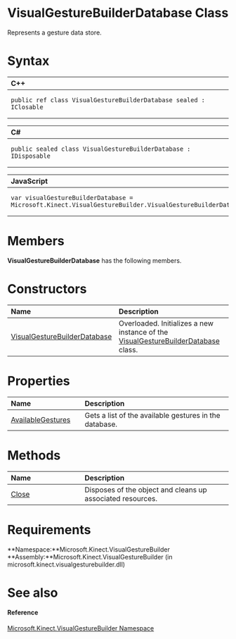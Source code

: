 VisualGestureBuilderDatabase Class  
==================================  

Represents a gesture data store. <span id="syntaxSection"></span>

Syntax  
======  

<table>
<colgroup>
<col width="100%" />
</colgroup>
<thead>
<tr class="header">
<th align="left">C++</th>
</tr>
</thead>
<tbody>
<tr class="odd">
<td align="left"><pre><code>public ref class VisualGestureBuilderDatabase sealed : IClosable</code></pre></td>
</tr>
</tbody>
</table>

<table>
<colgroup>
<col width="100%" />
</colgroup>
<thead>
<tr class="header">
<th align="left">C#</th>
</tr>
</thead>
<tbody>
<tr class="odd">
<td align="left"><pre><code>public sealed class VisualGestureBuilderDatabase : IDisposable</code></pre></td>
</tr>
</tbody>
</table>

<table>
<colgroup>
<col width="100%" />
</colgroup>
<thead>
<tr class="header">
<th align="left">JavaScript</th>
</tr>
</thead>
<tbody>
<tr class="odd">
<td align="left"><pre><code>var visualGestureBuilderDatabase = Microsoft.Kinect.VisualGestureBuilder.VisualGestureBuilderDatabase;</code></pre></td>
</tr>
</tbody>
</table>

<span id="classMembersSection"></span>

Members  
=======  

**VisualGestureBuilderDatabase** has the following members.  

<span id="publicconstructorsSection"></span>

Constructors  
============  

<table>
<colgroup>
<col width="30%" />
<col width="60%" />
</colgroup>
<thead>
<tr class="header">
<th align="left">Name</th>
<th align="left">Description</th>
</tr>
</thead>
<tbody>
<tr class="odd">
<td align="left"><a href="VisualGestureBuilderData/VisualGestureBuilderData.md">VisualGestureBuilderDatabase</a></td>
<td align="left">Overloaded. Initializes a new instance of the <a href="">VisualGestureBuilderDatabase</a> class.</td>
</tr>
</tbody>
</table>

<span id="publicpropertiesSection"></span>

Properties  
==========  

<table>
<colgroup>
<col width="30%" />
<col width="60%" />
</colgroup>
<thead>
<tr class="header">
<th align="left">Name</th>
<th align="left">Description</th>
</tr>
</thead>
<tbody>
<tr class="odd">
<td align="left"><a href="VisualGestureBuilderData/Properties/AvailableGestures_Property.md">AvailableGestures</a></td>
<td align="left">Gets a list of the available gestures in the database.</td>
</tr>
</tbody>
</table>

<span id="publicmethodsSection"></span>

Methods  
=======  

<table>
<colgroup>
<col width="30%" />
<col width="60%" />
</colgroup>
<thead>
<tr class="header">
<th align="left">Name</th>
<th align="left">Description</th>
</tr>
</thead>
<tbody>
<tr class="odd">
<td align="left"><a href="VisualGestureBuilderData/Methods/Close_Method.md">Close</a></td>
<td align="left">Disposes of the object and cleans up associated resources.</td>
</tr>
</tbody>
</table>

<span id="requirements"></span>

Requirements  
============  

**Namespace:**Microsoft.Kinect.VisualGestureBuilder  
**Assembly:**Microsoft.Kinect.VisualGestureBuilder (in microsoft.kinect.visualgesturebuilder.dll)  

<span id="ID4EZ"></span>

See also  
========  

<span id="ID4E2"></span>
#### Reference  

[Microsoft.Kinect.VisualGestureBuilder Namespace](../Kinect.VisualGestureBuil.md)  



<!--Please do not edit the data in the comment block below.-->
<!--
TOCTitle : VisualGestureBuilderDatabase Class
RLTitle : VisualGestureBuilderDatabase Class
KeywordK : VisualGestureBuilderDatabase class, about
HelpPriority : 2
TopicType : apiref
KeywordF : Microsoft.Kinect.VisualGestureBuilder.VisualGestureBuilderDatabase
KeywordF : VisualGestureBuilderDatabase
KeywordF : Microsoft.Kinect.VisualGestureBuilder.VisualGestureBuilderDatabase
KeywordA : T:Microsoft.Kinect.VisualGestureBuilder.VisualGestureBuilderDatabase
AssetID : T:Microsoft.Kinect.VisualGestureBuilder.VisualGestureBuilderDatabase
Locale : en-us
CommunityContent : 1
APIType : Managed
APILocation : microsoft.kinect.visualgesturebuilder.dll
APIName : Microsoft.Kinect.VisualGestureBuilder.VisualGestureBuilderDatabase
TargetOS : Windows
TopicType : kbSyntax
DevLang : VB
DevLang : CSharp
DevLang : JavaScript
DevLang : C++
DocSet : K4Wv2
ProjType : K4Wv2Proj
Technology : Kinect for Windows
Product : Kinect for Windows SDK v2
productversion : 20
-->
